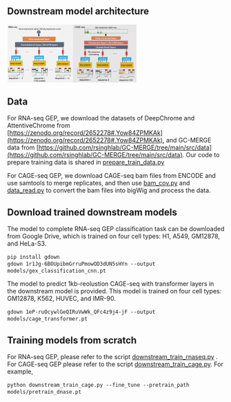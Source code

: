 ## Downstream model architecture

<img
  src="../Profiles/GEP.png"
  title=""
  style="display: inline-block; margin: 0 auto; max-width: 300px">
  
  
 ## Data
For RNA-seq GEP, we download the datasets of DeepChrome and AttentiveChrome from [https://zenodo.org/record/2652278#.Yow84ZPMKAk](https://zenodo.org/record/2652278#.Yow84ZPMKAk), and GC-MERGE data from [https://github.com/rsinghlab/GC-MERGE/tree/main/src/data](https://github.com/rsinghlab/GC-MERGE/tree/main/src/data). Our code to prepare training data is shared in [prepare_train_data.py](https://github.com/liu-bioinfo-lab/EPCOT/blob/main/GEP/rnaseq/prepare_train_data.py)

For CAGE-seq GEP, we download CAGE-seq bam files from ENCODE and use samtools to merge replicates, and then use [bam_cov.py](https://github.com/calico/basenji/blob/master/bin/bam_cov.py) and [data_read.py](https://github.com/liu-bioinfo-lab/EPCOT/blob/main/GEP/cage/data_read.py)  to convert the bam files into bigWig and process the data.

## Download trained downstream models
The model to complete RNA-seq GEP classification task can be downloaded from Google Drive, which is trained on four cell types: H1, A549, GM12878, and HeLa-S3.

```
pip install gdown
gdown 1r1Jg-6BOUpibmGrruPmowOD3dUN5sHYn --output models/gex_classification_cnn.pt
```


The model to predict 1kb-reolustion CAGE-seq with transformer layers in the downstream model is provided. This model is trained on four cell types: GM12878, K562, HUVEC, and IMR-90.
```
gdown 1eP-ruOcywlGeQIRuVwWk_QFc4z9j4-jF --output models/cage_transformer.pt
```

## Training models from scratch

For RNA-seq GEP, please refer to the script [downstream_train_rnaseq.py](https://github.com/liu-bioinfo-lab/EPCOT/blob/main/GEP/downstream_train_rnaseq.py) . For CAGE-seq GEP please refer to the script [downstream_train_cage.py](https://github.com/liu-bioinfo-lab/EPCOT/blob/main/GEP/downstream_train_cage.py).  For example,

```
python downstream_train_cage.py --fine_tune --pretrain_path models/pretrain_dnase.pt
```
